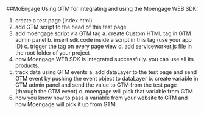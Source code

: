 ##MoEngage
Using GTM for integrating and using the Moengage WEB SDK:

1. create a test page (index.html)
2. add GTM script to the head of this test page
3. add moengage script via GTM tag
  a. create Custom HTML tag in GTM admin panel
  b. insert sdk code inside a script in this tag (use your app ID)
  c. trigger the tag on every page view
  d. add serviceworker.js file in the root folder of your project
4. now Moengage WEB SDK is integrated successfully. you can use all its products.
5. track data using GTM events
  a. add dataLayer to the test page and send GTM event by pushing the event object to dataLayer
  b. create variable in GTM admin panel and send the value to GTM from the test page (through the GTM event)
  c. moengage will pick that variable from GTM.
6. now you know how to pass a variable from your website to GTM and how Moengage will pick it up from GTM.